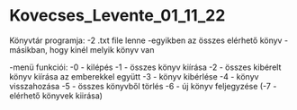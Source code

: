 # Kovecses_Levente_01_11_22
Könyvtár programja:
-2 .txt file lenne 
    -egyikben az összes elérhető könyv
    -másikban, hogy kinél melyik könyv van

-menü funkciói:
    -0 - kilépés
    -1 - összes könyv kiírása
    -2 - összes kibérelt könyv kiírása az emberekkel együtt
    -3 - könyv kibérlése
    -4 - könyv visszahozása
    -5 - összes könyvből törlés
    -6 - új könyv feljegyzése
    (-7 - elérhető könyvek kiirása)
